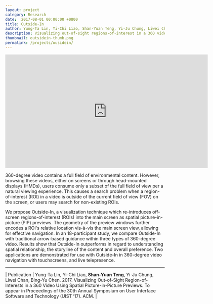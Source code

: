 ```yaml
---
layout: project
category: Research
date:  2017-08-01 00:00:00 +0800
title: Outside-In
author: Yung-Ta Lin, Yi-Chi Liao, Shan-Yuan Teng, Yi-Ju Chung, Liwei Chan, Bing-Yu Chen
description: Visualizing out-of-sight regions-of-interest in a 360 video using spatial picture-in-picture previews. (To appear at UIST '17)
thumbnail: outsidein-thumb.png
permalink: /projects/ousidein/ 
---
```


<div class="video-wrapper">
  <iframe width="640" height="360" src="https://www.youtube.com/embed/cy0kEB5wQ6M" frameborder="0" allowfullscreen></iframe>
</div>

360-degree video contains a full field of environmental content. However, browsing these videos, either on screens or through head-mounted displays (HMDs), users consume only a subset of the full field of view per a natural viewing experience. This causes a search problem when a region-of-interest (ROI) in a video is outside of the current field of view (FOV) on the screen, or users may search for non-existing ROIs.

We propose Outside-In, a visualization technique which re-introduces off-screen regions-of-interest (ROIs) into the main screen as spatial picture-in-picture (PIP) previews. The geometry of the preview windows further encodes a ROI's relative location vis-à-vis the main screen view, allowing for effective navigation. In an 18-participant study, we compare Outside-In with traditional arrow-based guidance within three types of 360-degree video. Results show that Outside-In outperforms in regard to understanding spatial relationship, the storyline of the content and overall preference. Two applications are demonstrated for use with Outside-In in 360-degree video navigation with touchscreens, and live telepresence. 

---

| Publication | Yung-Ta Lin, Yi-Chi Liao, **Shan-Yuan Teng**, Yi-Ju Chung, Liwei Chan, Bing-Yu Chen. 2017. Visualizing Out-of-Sight Region-of-Interests in a 360 Video Using Spatial Picture-in-Picture Previews. To appear in Proceedings of the 30th Annual Symposium on User Interface Software and Technology (UIST ‘17). ACM. |
